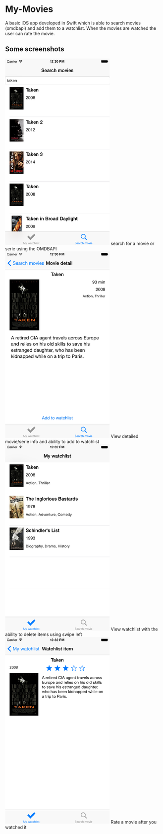 # My-Movies
A basic iOS app developed in Swift which is able to search movies (omdbapi) and add them to a watchlist. When the movies are watched the user can rate the movie.
## Some screenshots
![](screenshots/search.png)
search for a movie or serie using the OMDBAPI
![](screenshots/search-detail.png)
View detailed movie/serie info and ability to add to watchlist
![](screenshots/watchlist.png)
View watchlist with the ability to delete items using swipe left
![](screenshots/rate.png)
Rate a movie after you watched it
